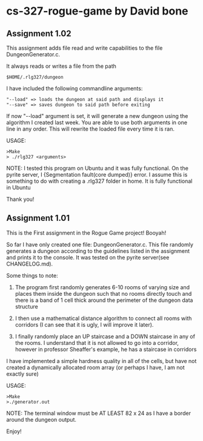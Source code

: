 # cs-327-rogue-game by David bone

## Assignment 1.02

This assignment adds file read and write capabilities to the file DungeonGenerator.c.

It always reads or writes a file from the path

    $HOME/.rlg327/dungeon

I have included the following commandline arguments:

    "--load" => loads the dungeon at said path and displays it
    "--save" => saves dungeon to said path before exiting

If now "--load" argument is set, it will generate a new dungeon using the algorithm I created last week. You are able to use both arguments in one line in any order. This will rewrite the loaded file every time it is ran.

USAGE:

    >Make
    > ./rlg327 <arguments>

NOTE: I tested this program on Ubuntu and it was fully functional. On the pyrite server, I {Segmentation fault(core dumped)} error. I assume this is something to do with creating a .rlg327 folder in home. It is fully functional in Ubuntu

Thank you!





## Assignment 1.01

This is the First assignment in the Rogue Game project! Booyah!

So far I have only created one file: DungeonGenerator.c. This file randomly generates a dungeon according to the guidelines listed in the assignment and prints it to the console. It was tested on the pyrite server(see CHANGELOG.md).

Some things to note:
   1. The program first randomly generates 6-10 rooms of varying size and places them inside the dungeon such that no rooms directly touch and there is a band of 1 cell thick around the perimeter of the dungeon data structure

   2. I then use a mathematical distance algorithm to connect all rooms with corridors (I can see that it is ugly, I will improve it later).

   3. I finally randomly place an UP staircase and a DOWN staircase in any of the rooms. I understand that it is not allowed to go into a corridor, however in professor Sheaffer's example, he has a staircase in corridors

I have implemented a simple hardness quality in all of the cells, but have not created a dynamically allocated room array (or perhaps I have, I am not exactly sure)

USAGE:

    >Make
    >./generator.out

NOTE: The terminal window must be AT LEAST 82 x 24 as I have a border around the dungeon output.

Enjoy!
